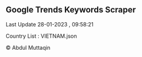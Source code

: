 

## Google Trends Keywords Scraper 
 
Last Update 28-01-2023 , 09:58:21

Country List :
VIETNAM.json



© Abdul Muttaqin 
